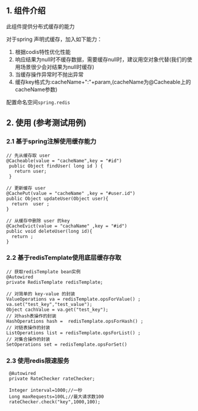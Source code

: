 ## 1. 组件介绍

此组件提供分布式缓存的能力

对于spring 声明式缓存，加入如下能力：

1. 根据codis特性优化性能
2. 响应结果为null时不缓存数据，需要缓存null时，建议用空对象代替(我们的使用场景很少会对结果为null时缓存)
3. 当缓存操作异常时不抛出异常
4. 缓存key格式为:cacheName+":"+param,(cacheName为@Cacheable上的cacheName参数)

配置命名空间`spring.redis`

## 2. 使用 (参考测试用例)
         
### 2.1 基于spring注解使用缓存能力

    // 先从缓存取 user 
    @Cacheable(value = "cacheName",key = "#id")   
     public Object findUser( long id ) {    
       return user;    
     }    

    // 更新缓存 user    
    @CachePut(value = "cacheName" ,key = "#user.id")        
    public Object updateUser(Object user){     
      return  user ;      
    }      

    // 从缓存中删除 user 的key   
    @CacheEvict(value = "cachaName" ,key = "#id")   
    public void deleteUser(long id){    
      return ;   
    }

### 2.2 基于redisTemplate使用底层缓存存取    

    // 获取redisTemplate bean实例 
    @Autowired
    private RedisTemplate redisTemplate;
    
    // 对简单的 key-value 的封装
    ValueOperations va = redisTemplate.opsForValue() ;
    va.set("test_key","test_value");
    Object cachValue = va.get("test_key");
    // 对hash表操作的封装 
    HashOperations hash =  redisTemplate.opsForHash() ;
    // 对链表操作的封装 
    ListOperations list = redisTemplate.opsForList() ;
    // 对集合操作的封装 
    SetOperations set = redisTemplate.opsForSet() 

### 2.3 使用redis限速服务

     @Autowired
     private RateChecker rateChecker;
     
     Integer interval=1000;//一秒
     Long maxRequests=100L;//最大请求数100
     rateChecker.check("key",1000,100);